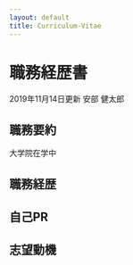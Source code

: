 ```yaml
---
layout: default
title: Curriculum-Vitae
---
```


# 職務経歴書
2019年11月14日更新
安部 健太郎
## 職務要約
大学院在学中

## 職務経歴

## 自己PR

## 志望動機
